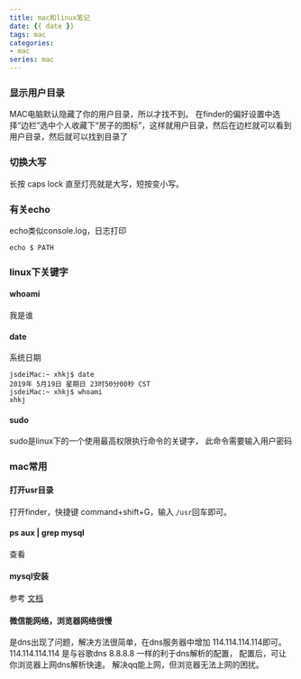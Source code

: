 ```yaml
---
title: mac和linux笔记
date: {{ date }}
tags: mac
categories: 
- mac
series: mac
---
```


### 显示用户目录
MAC电脑默认隐藏了你的用户目录，所以才找不到。
在finder的偏好设置中选择“边栏”选中个人收藏下“房子的图标”，这样就用户目录，然后在边栏就可以看到用户目录，然后就可以找到目录了

### 切换大写
长按 caps lock 直至灯亮就是大写，短按变小写。

### 有关echo
echo类似console.log，日志打印
```
echo $ PATH
```

### linux下关键字
#### whoami
我是谁
#### date
系统日期
```
jsdeiMac:~ xhkj$ date
2019年 5月19日 星期日 23时50分00秒 CST
jsdeiMac:~ xhkj$ whoami
xhkj
```

#### sudo
sudo是linux下的一个使用最高权限执行命令的关键字，
此命令需要输入用户密码

### mac常用
#### 打开usr目录
打开finder，快捷键 command+shift+G，输入 `/usr`回车即可。
#### ps aux | grep mysql 
查看

#### mysql安装
参考 [文档](https://jingyan.baidu.com/article/fa4125ac0e3c2928ac709204.html)
#### 微信能网络，浏览器网络很慢
是dns出现了问题，解决方法很简单，在dns服务器中增加 114.114.114.114即可。
114.114.114.114 是与谷歌dns 8.8.8.8 一样的利于dns解析的配置，
配置后，可让你浏览器上网dns解析快速。
解决qq能上网，但浏览器无法上网的困扰。


